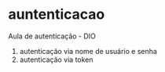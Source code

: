 # auntenticacao
Aula de autenticação - DIO

1. autenticação via nome de usuário e senha
2. autenticação via token
